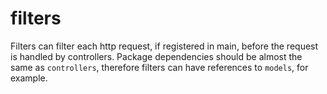filters
=========

Filters can filter each http request, if registered in main, before the request is handled by controllers.
Package dependencies should be almost the same as `controllers`, therefore filters can have references to `models`, for example.

